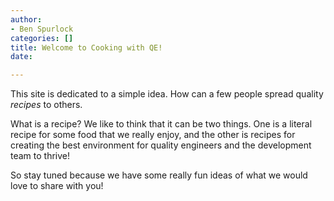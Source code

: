 ```yaml
---
author:
- Ben Spurlock
categories: []
title: Welcome to Cooking with QE!
date: 

---
```

This site is dedicated to a simple idea. How can a few people spread quality _recipes_ to others. 

What is a recipe? We like to think that it can be two things. One is a literal recipe for some food that we really enjoy, and the other is recipes for creating the best environment for quality engineers and the development team to thrive!

So stay tuned because we have some really fun ideas of what we would love to share with you!